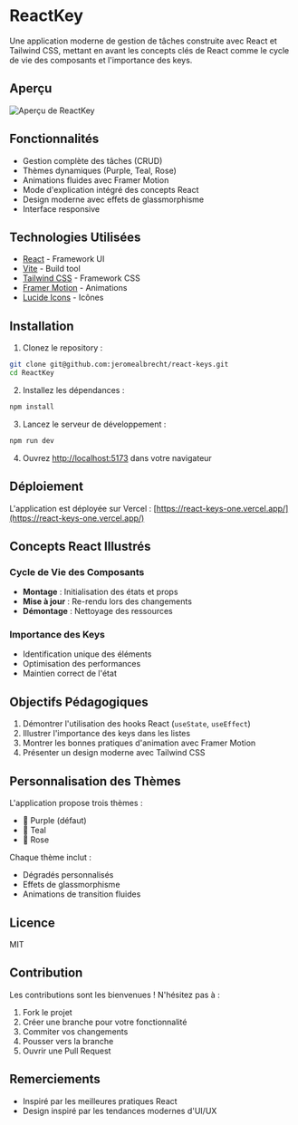 # ReactKey

Une application moderne de gestion de tâches construite avec React et Tailwind CSS, mettant en avant les concepts clés de React comme le cycle de vie des composants et l'importance des keys.

## Aperçu

![Aperçu de ReactKey](rk-preview.png)

## Fonctionnalités

- Gestion complète des tâches (CRUD)
- Thèmes dynamiques (Purple, Teal, Rose)
- Animations fluides avec Framer Motion
- Mode d'explication intégré des concepts React
- Design moderne avec effets de glassmorphisme
- Interface responsive

## Technologies Utilisées

- [React](https://reactjs.org/) - Framework UI
- [Vite](https://vitejs.dev/) - Build tool
- [Tailwind CSS](https://tailwindcss.com/) - Framework CSS
- [Framer Motion](https://www.framer.com/motion/) - Animations
- [Lucide Icons](https://lucide.dev/) - Icônes

## Installation

1. Clonez le repository :

```bash
git clone git@github.com:jeromealbrecht/react-keys.git
cd ReactKey
```

2. Installez les dépendances :

```bash
npm install
```

3. Lancez le serveur de développement :

```bash
npm run dev
```

4. Ouvrez [http://localhost:5173](http://localhost:5173) dans votre navigateur

## Déploiement

L'application est déployée sur Vercel : [https://react-keys-one.vercel.app/](https://react-keys-one.vercel.app/)

## Concepts React Illustrés

### Cycle de Vie des Composants

- **Montage** : Initialisation des états et props
- **Mise à jour** : Re-rendu lors des changements
- **Démontage** : Nettoyage des ressources

### Importance des Keys

- Identification unique des éléments
- Optimisation des performances
- Maintien correct de l'état

## Objectifs Pédagogiques

1. Démontrer l'utilisation des hooks React (`useState`, `useEffect`)
2. Illustrer l'importance des keys dans les listes
3. Montrer les bonnes pratiques d'animation avec Framer Motion
4. Présenter un design moderne avec Tailwind CSS

## Personnalisation des Thèmes

L'application propose trois thèmes :

- 💜 Purple (défaut)
- 💚 Teal
- 🌺 Rose

Chaque thème inclut :

- Dégradés personnalisés
- Effets de glassmorphisme
- Animations de transition fluides

## Licence

MIT

## Contribution

Les contributions sont les bienvenues ! N'hésitez pas à :

1. Fork le projet
2. Créer une branche pour votre fonctionnalité
3. Commiter vos changements
4. Pousser vers la branche
5. Ouvrir une Pull Request

## Remerciements

- Inspiré par les meilleures pratiques React
- Design inspiré par les tendances modernes d'UI/UX
